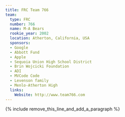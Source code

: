 ```yaml
---
title: FRC Team 766
team:
  type: FRC
  number: 766
  name: M-A Bears
  rookie_year: 2002
  location: Atherton, California, USA
  sponsors:
  - Google
  - Abbott Fund
  - Apple
  - Sequoia Union High School District
  - Brin Wojcicki Foundation
  - ADI
  - MVCode Code
  - Levenson family
  - Menlo-Atherton High
  links:
    Website: http://www.team766.com
---
```


{% include remove_this_line_and_add_a_paragraph %}